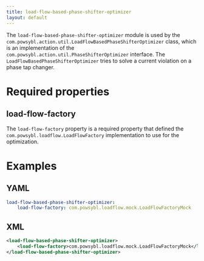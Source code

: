 ```yaml
---
title: load-flow-based-phase-shifter-optimizer
layout: default
---
```


The `load-flow-based-phase-shifter-optimizer` module is used by the `com.powsybl.action.util.LoadFlowBasedPhaseShifterOptimizer`
class, which is an implementation of the `com.powsybl.action.util.PhaseShifterOptimizer` interface. The
`LoadFlowBasedPhaseShifterOptimizer` tries to solve a current violation on a phase tap changer.

# Required properties

## load-flow-factory
The `load-flow-factory` property is a required property that defined the `com.powsybl.loadflow.LoadFlowFactory` implementation
to use for the optimization.

# Examples

## YAML
```yaml
load-flow-based-phase-shifter-optimizer:
    load-flow-factory: com.powsybl.loadflow.mock.LoadFlowFactoryMock
```

## XML
```xml
<load-flow-based-phase-shifter-optimizer>
    <load-flow-factory>com.powsybl.loadflow.mock.LoadFlowFactoryMock</load-flow-factory>
</load-flow-based-phase-shifter-optimizer>
```
